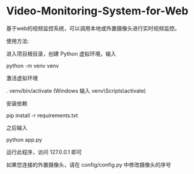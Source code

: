 # Video-Monitoring-System-for-Web
基于web的视频监控系统，可以调用本地或外置摄像头进行实时视频监控。

使用方法:

进入项目根目录，创建 Python 虚拟环境，输入

python -m venv venv

激活虚拟环境

. venv/bin/activate (Windows 输入 venv\Scripts\activate)

安装依赖

pip install -r requirements.txt

之后输入

python app.py

运行此程序，访问 127.0.0.1 即可

如果您连接的外置摄像头，请在 config/config.py 中修改摄像头的序号
